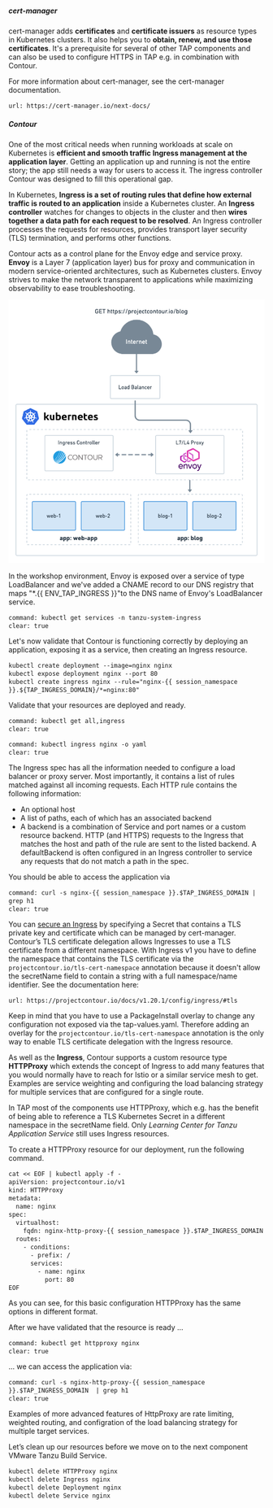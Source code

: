 
##### cert-manager

cert-manager adds **certificates** and **certificate issuers** as resource types in Kubernetes clusters. It also helps you to **obtain, renew, and use those certificates**. 
It's a prerequisite for several of other TAP components and can also be used to configure HTTPS in TAP e.g. in combination with Contour.

For more information about cert-manager, see the cert-manager documentation.
```dashboard:open-url
url: https://cert-manager.io/next-docs/
```

##### Contour

One of the most critical needs when running workloads at scale on Kubernetes is **efficient and smooth traffic Ingress management at the application layer**. Getting an application up and running is not the entire story; the app still needs a way for users to access it. The ingress controller Contour was designed to fill this operational gap.

In Kubernetes, **Ingress is a set of routing rules that define how external traffic is routed to an application** inside a Kubernetes cluster. An **Ingress controller** watches for changes to objects in the cluster and then **wires together a data path for each request to be resolved**. An Ingress controller processes the requests for resources, provides transport layer security (TLS) termination, and performs other functions.

Contour acts as a control plane for the Envoy edge and service proxy.
**Envoy** is a Layer 7 (application layer) bus for proxy and communication in modern service-oriented architectures, such as Kubernetes clusters. Envoy strives to make the network transparent to applications while maximizing observability to ease troubleshooting.

![Contour Architecture](../images/contour-architecture.png)

In the workshop environment, Envoy is exposed over a service of type LoadBalancer and we've added a CNAME record to our DNS registry that maps "&ast;.{{ ENV_TAP_INGRESS }}"to the DNS name of Envoy's LoadBalancer service.
```terminal:execute
command: kubectl get services -n tanzu-system-ingress
clear: true
```

Let's now validate that Contour is functioning correctly by deploying an application, exposing it as a service, then creating an Ingress resource. 
```execute
kubectl create deployment --image=nginx nginx
kubectl expose deployment nginx --port 80
kubectl create ingress nginx --rule="nginx-{{ session_namespace }}.${TAP_INGRESS_DOMAIN}/*=nginx:80"
```

Validate that your resources are deployed and ready.
```terminal:execute
command: kubectl get all,ingress
clear: true
```

```terminal:execute
command: kubectl ingress nginx -o yaml
clear: true
```
The Ingress spec has all the information needed to configure a load balancer or proxy server. Most importantly, it contains a list of rules matched against all incoming requests. 
Each HTTP rule contains the following information: 
- An optional host
- A list of paths, each of which has an associated backend
- A backend is a combination of Service and port names or a custom resource backend.
HTTP (and HTTPS) requests to the Ingress that matches the host and path of the rule are sent to the listed backend.
A defaultBackend is often configured in an Ingress controller to service any requests that do not match a path in the spec.

You should be able to access the application via
```terminal:execute
command: curl -s nginx-{{ session_namespace }}.$TAP_INGRESS_DOMAIN | grep h1
clear: true
```

You can [secure an Ingress](https://kubernetes.io/docs/concepts/services-networking/ingress/#tls) by specifying a Secret that contains a TLS private key and certificate which can be managed by cert-manager. 
Contour’s TLS certificate delegation allows Ingresses to use a TLS certificate from a different namespace. With Ingress v1 you have to define the namespace that contains the TLS certificate via the `projectcontour.io/tls-cert-namespace` annotation because it doesn't allow the secretName field to contain a string with a full namespace/name identifier.
See the documentation here:
```dashboard:open-url
url: https://projectcontour.io/docs/v1.20.1/config/ingress/#tls
```
Keep in mind that you have to use a PackageInstall overlay to change any configuration not exposed via the tap-values.yaml. Therefore adding an overlay for the `projectcontour.io/tls-cert-namespace` annotation is the only way to enable TLS certificate delegation with the Ingress resource.

As well as the **Ingress**, Contour supports a custom resource type **HTTPProxy** which extends the concept of Ingress to add many features that you would normally have to reach for Istio or a similar service mesh to get. Examples are service weighting and configuring the load balancing strategy for multiple services that are configured for a single route.

In TAP most of the components use HTTPProxy, which e.g. has the benefit of being able to reference a TLS Kubernetes Secret in a different namespace in the secretName field. Only *Learning Center for Tanzu Application Service* still uses Ingress resources.

To create a HTTPProxy resource for our deployment, run the following command.
```execute
cat << EOF | kubectl apply -f -
apiVersion: projectcontour.io/v1
kind: HTTPProxy
metadata:
  name: nginx
spec:
  virtualhost:
    fqdn: nginx-http-proxy-{{ session_namespace }}.$TAP_INGRESS_DOMAIN 
  routes:
    - conditions:
      - prefix: /
      services:
        - name: nginx
          port: 80
EOF
```
As you can see, for this basic configuration HTTPProxy has the same options in different format.

After we have validated that the resource is ready ...
```terminal:execute
command: kubectl get httpproxy nginx
clear: true
```

... we can access the application via:
```terminal:execute
command: curl -s nginx-http-proxy-{{ session_namespace }}.$TAP_INGRESS_DOMAIN  | grep h1
clear: true
```

Examples of more advanced features of HttpProxy are rate limiting, weighted routing, and configration of the load balancing strategy for multiple target services.

Let’s clean up our resources before we move on to the next component VMware Tanzu Build Service.
```execute
kubectl delete HTTPProxy nginx
kubectl delete Ingress nginx
kubectl delete Deployment nginx
kubectl delete Service nginx
````